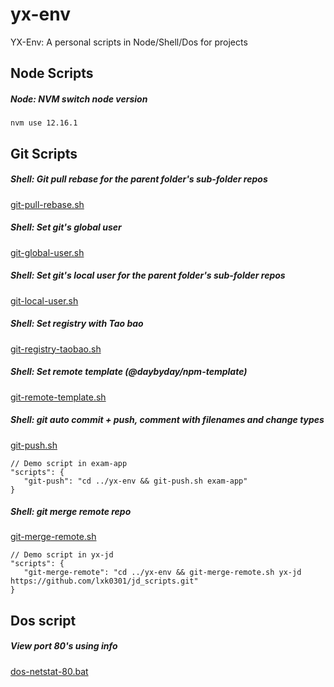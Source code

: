 # yx-env
YX-Env: A personal scripts in Node/Shell/Dos for projects

## Node Scripts

##### Node: NVM switch node version

```shell script
nvm use 12.16.1
```

## Git Scripts

##### Shell: Git pull rebase for the parent folder's sub-folder repos
[git-pull-rebase.sh](./git-pull-rebase.sh)

##### Shell: Set git's global user
[git-global-user.sh](./git-global-user.sh)

##### Shell: Set git's local user for the parent folder's sub-folder repos
[git-local-user.sh](./git-local-user.sh)

##### Shell: Set registry with Tao bao
[git-registry-taobao.sh](./git-registry-taobao.sh)

##### Shell: Set remote template (@daybyday/npm-template)
[git-remote-template.sh](./git-remote-template.sh)

##### Shell: git auto commit + push, comment with filenames and change types
[git-push.sh](./git-push.sh)

```metadata json
// Demo script in exam-app
"scripts": {
   "git-push": "cd ../yx-env && git-push.sh exam-app"
}
```

##### Shell: git merge remote repo
[git-merge-remote.sh](./git-merge-remote.sh)

```metadata json
// Demo script in yx-jd
"scripts": {
   "git-merge-remote": "cd ../yx-env && git-merge-remote.sh yx-jd https://github.com/lxk0301/jd_scripts.git"
}
```

## Dos script

##### View port 80's using info
[dos-netstat-80.bat](./dos-netstat-80.bat)
